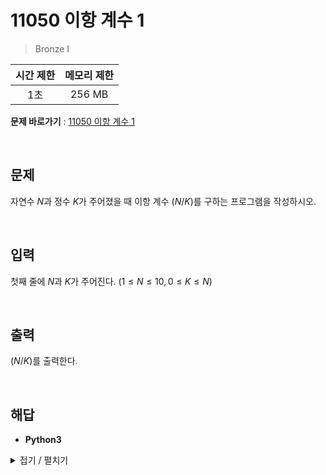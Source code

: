 # 11050 이항 계수 1
> Bronze I

|시간 제한|메모리 제한|
|:---:|:---:|
|1초|256 MB|

**문제 바로가기** : [11050 이항 계수 1](https://www.acmicpc.net/problem/11050 "11050 이항 계수 1")

</br>

## 문제
자연수 
$N$과 정수 
$K$가 주어졌을 때 이항 계수 
$(N / K)$를 구하는 프로그램을 작성하시오.

</br>

## 입력
첫째 줄에 
$N$과 
$K$가 주어진다. $(1 ≤ 
N ≤ 10, 0 ≤ 
K≤ 
N)$

</br>

## 출력
$(N / K)$를 출력한다.

</br>

## 해답
- **Python3**
<details>
<summary>접기 / 펼치기</summary>
<div markdown="1">

```py
import sys
def factorial(n):
    if n == 0:
        return 1
    result = 1
    for i in range(1, n+1):
        result *= i
    return result


n, k = map(int, sys.stdin.readline().split())
print(factorial(n) // (factorial(k) * factorial(n - k)))
```

</div>
</details>